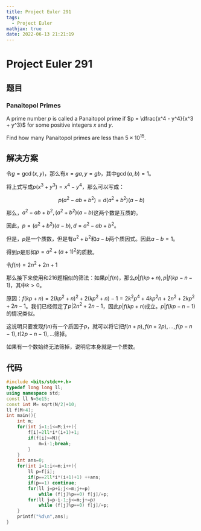 ```yaml
---
title: Project Euler 291
tags:
  - Project Euler
mathjax: true
date: 2022-06-13 21:21:19
---
```


<escape><!-- more --></escape>

# Project Euler 291

## 题目

### Panaitopol Primes

A prime number $p$ is called a Panaitopol prime if $p = \dfrac{x^4 - y^4}{x^3 + y^3}$ for some positive integers $x$ and $y$.

Find how many Panaitopol primes are less than $5\times10^{15}$.

## 解决方案

令$g=\gcd(x,y)$，那么有$x=ga,y=gb$，其中$\gcd(a,b)=1$。

将上式写成$p(x^3+y^3)=x^4-y^4$，那么可以写成：

$$p(a^2-ab+b^2)=d(a^2+b^2)(a-b)$$

那么，$a^2-ab+b^2,(a^2+b^2)(a-b)$这两个数是互质的。

因此，$p=(a^2+b^2)(a-b),d=a^2-ab+b^2$。

但是，$p$是一个质数，但是有$a^2+b^2$和$a-b$两个质因式。因此$a-b=1$。

得到$p$是形如$p=a^2+(a+1)^2$的质数。

令$f(n)=2n^2+2n+1$

那么接下来使用和216题相似的筛法：如果$p|f(n)$，那么$p|f(kp+n),p|f(kp-n-1)$，其中$k>0$。

原因：$f(kp+ n)=2(kp^2+n)^2+2(kp^2+n)-1=2k^2p^4+4kp^2n+2n^2+2kp^2+2n-1$。我们已经假定了$p|2n^2+2n-1$，因此$p|f(kp+n)$成立。$p|f(kp-n-1)$的情况类似。

这说明只要发现$f(n)$有一个质因子$p$，就可以将它把$f(n+p),f(n+2p),\dots,f(p-n-1),t(2p-n-1),\dots$筛掉。

如果有一个数始终无法筛掉，说明它本身就是一个质数。

## 代码

```C++
#include <bits/stdc++.h>
typedef long long ll;
using namespace std;
const ll N=5e15;
const int M= sqrt(N/2)+10;
ll f[M+4];
int main(){
    int m;
    for(int i=1;i<=M;i++){
        f[i]=2ll*i*(i+1)+1;
        if(f[i]>=N){
            m=i-1;break;
        }
    }
    int ans=0;
    for(int i=1;i<=m;i++){
        ll p=f[i];
        if(p==2ll*i*(i+1)+1) ++ans;
        if(p==1) continue;
        for(ll j=p+i;j<=m;j+=p)
            while (f[j]%p==0) f[j]/=p;
        for(ll j=p-i-1;j<=m;j+=p)
            while (f[j]%p==0) f[j]/=p;
    }
    printf("%d\n",ans);
}
```
